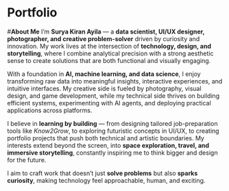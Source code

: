 # Portfolio
#**About Me**
I’m **Surya Kiran Ayila** — a **data scientist, UI/UX designer, photographer, and creative problem-solver** driven by curiosity and innovation. My work lives at the intersection of **technology, design, and storytelling**, where I combine analytical precision with a strong aesthetic sense to create solutions that are both functional and visually engaging.

With a foundation in **AI, machine learning, and data science**, I enjoy transforming raw data into meaningful insights, interactive experiences, and intuitive interfaces. My creative side is fueled by photography, visual design, and game development, while my technical side thrives on building efficient systems, experimenting with AI agents, and deploying practical applications across platforms.

I believe in **learning by building** — from designing tailored job-preparation tools like *Know2Grow*, to exploring futuristic concepts in UI/UX, to creating portfolio projects that push both technical and artistic boundaries. My interests extend beyond the screen, into **space exploration, travel, and immersive storytelling**, constantly inspiring me to think bigger and design for the future.

I aim to craft work that doesn’t just **solve problems** but also **sparks curiosity**, making technology feel approachable, human, and exciting.
